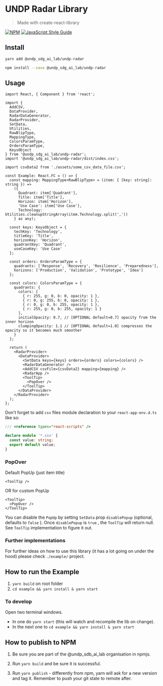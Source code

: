 # UNDP Radar Library


> Made with create-react-library

[![NPM](https://img.shields.io/npm/v/@undp_sdg_ai_lab/undp-radar.svg)](https://www.npmjs.com/package/@undp_sdg_ai_lab/undp-radar) [![JavaScript Style Guide](https://img.shields.io/badge/code_style-standard-brightgreen.svg)](https://standardjs.com)

## Install

```bash
yarn add @undp_sdg_ai_lab/undp-radar
```

```bash
npm install --save @undp_sdg_ai_lab/undp-radar
```

## Usage

```tsx
import React, { Component } from 'react';

import {
  AddCSV,
  DataProvider,
  RadarDataGenerator,
  RadarProvider,
  SetData,
  Utilities,
  RawBlipType,
  MappingType,
  ColorsParamType,
  OrdersParamType,
  KeysObject
} from '@undp_sdg_ai_lab/undp-radar';
import '@undp_sdg_ai_lab/undp-radar/dist/index.css';

import csvData2 from './assets/some_csv_data_file.csv';

const Example: React.FC = () => {
  const mapping: MappingType<RawBlipType> = (item: { [key: string]: string }) =>
    ({
      Quadrant: item['Quadrant'],
      Title: item['Title'],
      Horizon: item['Horizon'],
      'Use Case': item['Use Case'],
      Technology: Utilities.cleanupStringArray(item.Technology.split(','))
    } as any);

  const keys: KeysObject = {
    techKey: 'Technology',
    titleKey: 'Title',
    horizonKey: 'Horizon',
    quadrantKey: 'Quadrant',
    useCaseKey: 'Use Case'
  };

  const orders: OrdersParamType = {
    quadrants: ['Response', 'Recovery', 'Resilience', 'Preparedness'],
    horizons: ['Production', 'Validation', 'Prototype', 'Idea']
  };

  const colors: ColorsParamType = {
    quadrants: {
      colors: [
        { r: 255, g: 0, b: 0, opacity: 1 },
        { r: 0, g: 255, b: 0, opacity: 1 },
        { r: 0, g: 0, b: 255, opacity: 1 },
        { r: 255, g: 0, b: 255, opacity: 1 }
      ],
      initialOpacity: 0.7, // [OPTIONAL default=0.7] opacity from the inner horizon
      clumpingOpacity: 1.1 // [OPTIONAL default=1.0] compresses the opacity so it becomes much smoother
    }
  };

  return (
    <RadarProvider>
      <DataProvider>
        <SetData keys={keys} orders={orders} colors={colors} />
        <RadarDataGenerator />
        <AddCSV csvFile={csvData2} mapping={mapping} />
        <RadarApp />
        <ToolTip>
          <PopOver />
        </ToolTip>
      </DataProvider>
    </RadarProvider>
  );
};
```

Don't forget to add `csv` files module declaration to your `react-app-env.d.ts` like so:

```ts
/// <reference types="react-scripts" />

declare module '*.csv' {
  const value: string;
  export default value;
}
```

### PopOver

Default PopUp (just item title)

```tsx
<ToolTip />
```

OR for custom PopUp

```tsx
<ToolTip>
  <PopOver />
</ToolTip>
```

You can disable the `PopUp` by setting `SetData` prop `disablePopup` (optional, defaults to `false` ). Once `disablePopup` is `true` , the `ToolTip` will return null. See `ToolTip` implementation to figure it out.

### Further implementations

For further ideas on how to use this library (it has a lot going on under the hood) please check `./example/` project.

## How to run the Example

1. `yarn build` on root folder
2. `cd example && yarn install & yarn start`

### To develop

Open two terminal windows.

* In one do `yarn start` (this will watch and recompile the lib on change).
* In the next one to `cd example && yarn install & yarn start`

## How to publish to NPM

1. Be sure you are part of the @undp_sdb_ai_lab organisation in npmjs.

2. Run `yarn build` and be sure it is successful.

3. Run `yarn publish` - differently from npm, yarn will ask for a new version and tag it. Remember to push your git state to remote after.

